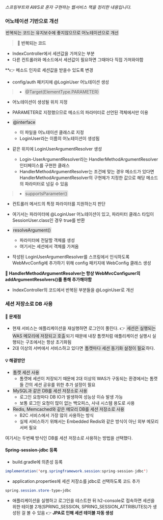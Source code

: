 _스프링부트와 AWS로 혼자 구현하는 웹서비스 책을 정리한 내용입니다._

### 어노테이션 기반으로 개선
<span style='padding: 2px; background-color: #e2e2e2; border-radius: 4px'>반복되는 코드는 유지보수에 좋지않으므로 어노테이션으로 개선</span>

>**🚨 반복되는 코드**
- IndexController에서 세션값을 가져오는 부분
- 다른 컨트롤러와 메소드에서 세션값이 필요하면 그때마다 직접 가져와야함
>
**👉 메소드 인자로 세션값을 받을수 있도록 변경

- config/auth 패키지에 @LoginUser 어노테이션 생성

>- <span style='padding: 2px; background-color: #e2e2e2; border-radius: 4px'>@Target(ElementType.PARAMETER)</span>
  - 어노테이션이 생성될 위치 지정
  - PARAMETER로 지정했으므로 메소드의 파라미터로 선언된 객체에서만 이용
- <span style='padding: 2px; background-color: #e2e2e2; border-radius: 4px'>@interface</span> 
  - 이 파일을 어노테이션 클래스로 지정
  - LoginUser라는 이름의 어노테이션이 생성됨

- 같은 위치에 LoginUserArgumentResolver 생성
  - Login-UserArgumentResolver라는 HandlerMethodArgumentResolver 인터페이스를 구현한 클래스
  - HandlerMethodArgumentResolver는 조건에 맞는 경우 메소드가 있다면 HandlerMethodArgumentResolver의 구현체가 지정한 값으로 해당 메소드의 파라미터로 넘길 수 있음
  
>- <span style='padding: 2px; background-color: #e2e2e2; border-radius: 4px'>supportsParameter()</span>
  - 컨트롤러 메서드의 특정 파라미터를 지원하는지 판단
  - 여기서는 파라미터에 @LoginUser 어노테이션이 있고, 파라미터 클래스 타입이 SessionUser.class인 경우 true를 반환
- <span style='padding: 2px; background-color: #e2e2e2; border-radius: 4px'>resolveArgument()</span>  
  - 파라미터에 전달할 객체를 생성
  - 여기서는 세션에서 객체를 가져옴
  
- 작성된 LoginUserArgumentResolver를 스프링에서 인식하도록 WebMvcConfig에 추가하기 위해 config 패키지에 WebConfig 클래스 생성

**🚨 HandlerMethodArgumentResolver는 항상 WebMvcConfigurer의 addArgumentResolvers()를 통해 추가해야함**

- IndexController의 코드에서 반복된 부분들을 @LoginUser로 개선 

### 세션 저장소로 DB 사용

#### 🚨 문제점 
- 현재 서비스는 애플리케이션을 재실행하면 로그인이 풀린다.
👉 <span style='padding: 2px; background-color: #e2e2e2; border-radius: 4px'>세션은 실행되는 WAS 메모리에 저장되고 호출</span>되기 때문에 내장 톰캣처럼 애플리케이션 실행시 실행되는 구조에서는 항상 초기화됨
- 2대 이상의 서버에서 서비스하고 있다면 <span style='padding: 2px; background-color: #e2e2e2; border-radius: 4px'>톰캣마다 세션 동기화 설정이 필요</span>하다.

#### 💡 해결방안
- <span style='padding: 2px; background-color: #e2e2e2; border-radius: 4px'>톰캣 세션 사용</span>
   - 톰캣에 세션이 저장되기 때문에 2대 이상의 WAS가 구동되는 환경에서는 톰캣들 간의 세션 공유를 위한 추가 설정이 필요
- <span style='padding: 2px; background-color: #e2e2e2; border-radius: 4px'>MySQL과 같은 DB를 세션 저장소로 사용</span>
  - 로그인 요청마다 DB IO가 발생하여 성능상 이슈 발생 가능
  - 보통 로그인 요청이 많이 없는 백오피스, 사내 시스템 용도로 사용
- <span style='padding: 2px; background-color: #e2e2e2; border-radius: 4px'>Redis, Memcached와 같은 메모리 DB를 세션 저장소로 사용</span>
  - B2C 서비스에서 가장 많이 사용하는 방식
  - 실제 서비스하기 위해서는 Embedded Redis와 같은 방식이 아닌 외부 메모리 서버 필요
  
여기서는 두번째 방식인 DB를 세션 저장소로 사용하는 방법을 선택했다.

#### Spring-session-jdbc 등록
- build.gradle에 의존성 등록
```java
implementation('org.springframework.session:spring-session-jdbc')
```
- application.properties에 세션 저장소를 jdbc로 선택하도록 코드 추가
```java
spring.session.store-type=jdbc
```
- 애플리케이션을 실행하고 로그인을 테스트한 뒤 h2-console로 접속하면 세션을 위한 테이블 2개(SPRING_SESSION, SPRING_SESSION_ATTRIBUTES)가 생성된 걸 볼 수 있음
👉 **JPA로 인해 세션 테이블 자동 생성**

